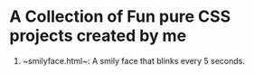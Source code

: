 # A Collection of Fun pure CSS projects created by me
1. ~smilyface.html~: A smily face that blinks every 5 seconds. 
